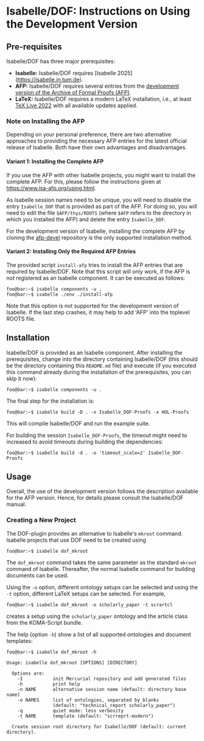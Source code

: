# Isabelle/DOF: Instructions on Using the Development Version

## Pre-requisites

Isabelle/DOF has three major prerequisites:

* **Isabelle:** Isabelle/DOF requires [Isabelle 2025]
  (https://isabelle.in.tum.de).
* **AFP:** Isabelle/DOF requires several entries from the [development version of the Archive of Formal Proofs
  (AFP)](https://devel.isa-afp.org/).
* **LaTeX:** Isabelle/DOF requires a modern LaTeX installation, i.e., at least
  [TeX Live 2022](https://www.tug.org/texlive/) with all available updates
  applied.

### Note on Installing the AFP

Depending on your personal preference, there are two alternative approaches to
providing the necessary AFP entries for the latest official release of Isabelle.
Both have their own advantages and disadvantages.

#### Variant 1: Installing the Complete AFP

If you use the AFP with other Isabelle projects, you might want to install the
complete AFP. For this, please follow the instructions given at
<https://www.isa-afp.org/using.html>.

As Isabelle session names need to be unique, you will need to disable the entry
``Isabelle_DOF`` that is provided as part of the AFP. For doing so, you will
need to edit the file ``$AFP/thys/ROOTS`` (where ``$AFP`` refers to the
directory in which you installed the AFP) and delete the entry
``Isabelle_DOF``.

For the development version of Isabelle, installing the complete AFP
by cloning the [afp-devel](https://foss.heptapod.net/isa-afp/afp-devel/)
repository is the only supported installation method.

#### Variant 2: Installing Only the Required AFP Entries

The provided script ``install-afp`` tries to install the AFP entries that are
required by Isabelle/DOF. Note that this script will only work, if the AFP is
not registered as an Isabelle component. It can be executed as follows:

```console
foo@bar:~$ isabelle components -u .
foo@bar:~$ isabelle ./env ./install-afp
```

Note that this option is not supported for the development version of Isabelle.
If the last step crashes, it may help to add 'AFP' into the toplevel ROOTS file.

## Installation

Isabelle/DOF is provided as an Isabelle component. After installing the
prerequisites, change into the directory containing Isabelle/DOF (this should be
the directory containing this `README.md` file) and execute (if you executed
this command already during the installation of the prerequisites, you can skip
it now):

```console
foo@bar:~$ isabelle components -u .
```

The final step for the installation is:

```console
foo@bar:~$ isabelle build -D . -x Isabelle_DOF-Proofs -x HOL-Proofs
```

This will compile Isabelle/DOF and run the example suite.

For building the session ``Isabelle_DOF-Proofs``, the timeout might need to
increased to avoid timeouts during building the dependencies:

```console
foo@bar:~$ isabelle build -d . -o 'timeout_scale=2' Isabelle_DOF-Proofs
```


## Usage

Overall, the use of the development version follows the description available
for the AFP version. Hence, for details please consult the Isabelle/DOF manual.

### Creating a New Project

The DOF-plugin provides an alternative to Isabelle's ``mkroot`` command.
Isabelle projects that use DOF need to be created using

```console
foo@bar:~$ isabelle dof_mkroot
```

The ``dof_mkroot`` command takes the same parameter as the standard ``mkroot``
command of Isabelle. Thereafter, the normal Isabelle command for building
documents can be used.

Using the ``-o`` option, different ontology setups can be selected and using the
``-t`` option, different LaTeX setups can be selected. For example,

```console
foo@bar:~$ isabelle dof_mkroot -o scholarly_paper -t scrartcl
```

creates a setup using the ``scholarly_paper`` ontology and the article class from
the KOMA-Script bundle.

The help (option ``-h``) show a list of all supported ontologies and document
templates:

```console
foo@bar:~$ isabelle dof_mkroot -h

Usage: isabelle dof_mkroot [OPTIONS] [DIRECTORY]

  Options are:
    -I           init Mercurial repository and add generated files
    -h           print help
    -n NAME      alternative session name (default: directory base name)
    -o NAMES     list of ontologies, separated by blanks
                 (default: "technical_report scholarly_paper")
    -q           quiet mode: less verbosity
    -t NAME      template (default: "scrreprt-modern")

  Create session root directory for Isabelle/DOF (default: current directory).
```
